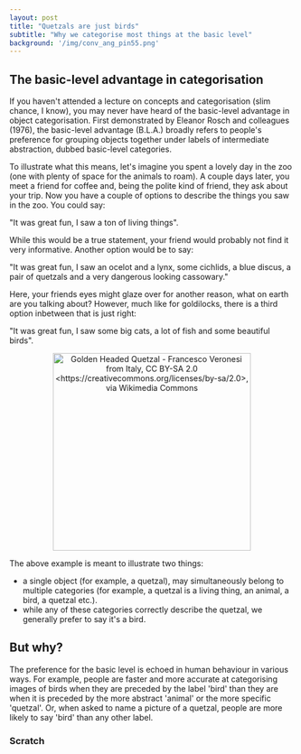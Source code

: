```yaml
---
layout: post
title: "Quetzals are just birds"
subtitle: "Why we categorise most things at the basic level"
background: '/img/conv_ang_pin55.png'
---
```


## The basic-level advantage in categorisation
If you haven't attended a lecture on concepts and categorisation (slim chance, I know), you may never have heard of the basic-level advantage in object categorisation. First demonstrated by Eleanor Rosch and colleagues (1976), the basic-level advantage (B.L.A.) broadly refers to people's preference for grouping objects together under labels of intermediate abstraction, dubbed basic-level categories. 

To illustrate what this means, let's imagine you spent a lovely day in the zoo (one with plenty of space for the animals to roam). A couple days later, you meet a friend for coffee and, being the polite kind of friend, they ask about your trip. Now you have a couple of options to describe the things you saw in the zoo. You could say: 

"It was great fun, I saw a ton of living things". 

While this would be a true statement, your friend would probably not find it very informative. Another option would be to say: 

"It was great fun, I saw an ocelot and a lynx, some cichlids, a blue discus, a pair of quetzals and a very dangerous looking cassowary." 

Here, your friends eyes might glaze over for another reason, what on earth are you talking about? However, much like for goldilocks, there is a third option inbetween that is just right: 

"It was great fun, I saw some big cats, a lot of fish and some beautiful birds". 

<p align="center">
  <img src="https://upload.wikimedia.org/wikipedia/commons/1/16/Golden-headed_Quetzal_-_Ecuador_S4E4158_%2815685333834%29.jpg" width="350" title="Golden Headed Quetzal - Francesco Veronesi from Italy, CC BY-SA 2.0 <https://creativecommons.org/licenses/by-sa/2.0>, via Wikimedia Commons">
</p>

The above example is meant to illustrate two things: 

- a single object (for example, a quetzal), may simultaneously belong to multiple categories (for example, a quetzal is a living thing, an animal, a bird, a quetzal etc.). 
- while any of these categories correctly describe the quetzal, we generally prefer to say it's a bird. 

## But why? 
The preference for the basic level is echoed in human behaviour in various ways. For example, people are faster and more accurate at categorising images of birds when they are preceded by the label 'bird' than they are when it is preceded by the more abstract 'animal' or the more specific 'quetzal'. Or, when asked to name a picture of a quetzal, people are more likely to say 'bird' than any other label. 

### Scratch